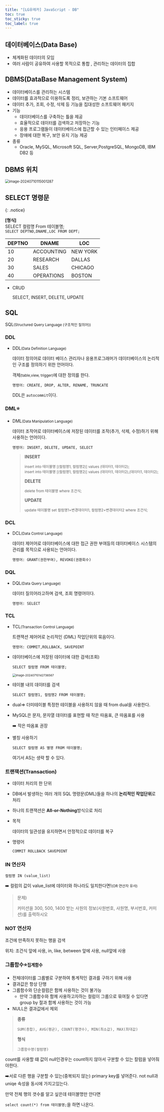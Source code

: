 ```yaml
---
title: "[LG유레카] JavaScript - DB"
toc: true
toc_sticky: true
toc_label: true
---
```


## 데이터베이스(Data Base)

- 체계화된 데이터의 모임
- 여러 사람이 공유하여 사용할 목적으로 통합 , 관리하는 데이터의 집합

## DBMS(DataBase Management System)

- 데이터베이스를 관리하는 시스템
- 데이터를 효과적으로 이용하도록 정리, 보관하는 기본 소프트웨어
- 데이터 추가, 조회, 수정, 삭제 등 기능을 집대성한 소프트웨어 패키지
- 기능
  - 데이터베이스를 구축하는 틀을 제공
  - 효율적으로 데이터를 검색하고 저장하는 기능
  - 응용 프로그램들이 데이터베이스에 접근할 수 있는 인터페이스 제공
  - 장애에 대한 복구, 보안 유지 기능 제공
- 종류
  - Oracle, MySQL, Microsoft SQL, Server,PostgreSQL, MongoDB, IBM DB2 등

## DBMS 위치

<img src="/../../images/2024-07-10-Ajax2 (copy)/image-20240710115001287.png" alt="image-20240710115001287" style="zoom:80%;" />

## SELECT 명령문

{: .notice}

**[형식]**<br>SELECT 컬럼명 From 테이블명;<br>`SELECT DEPTNO,DNAME,LOC FROM DEPT;`

| DEPTNO | DNAME      | LOC      |
| ------ | ---------- | -------- |
| 10     | ACCOUNTING | NEW YORK |
| 20     | RESEARCH   | DALLAS   |
| 30     | SALES      | CHICAGO  |
| 40     | OPERATIONS | BOSTON   |

- CRUD

  SELECT, INSERT, DELETE, UPDATE

## SQL

SQL<small>(Structured Query Language (구조적인 질의어))</small>

### DDL

- DDL<small>(Data Definition Language)</small>

  데이터 정의어로 데이터 베이스 관리자나 응용프로그래머가 데이터베이스의 논리적인 구조를 정의하기 위한 언어이다.

  객체<small>(table,view, trigger)</small>에 대한 정의를 한다.

  `명령어: CREATE, DROP, ALTER, RENAME, TRUNCATE`
  
  DDL은 `autocommit`이다.

### DML⭐

- <span class="hlm">DML<small>(Data Manipulation Language)</small></span>

  데이터 조작어로 데이터베이스에 저장된 데이터를 조작(추가, 삭제, 수정)하기 위해 사용하는 언어이다.

  `명령어: INSERT, DELETE, UPDATE, SELECT`

  > **INSERT**
  >
  > <small>insert into 테이블명 [(컬럼명1, 컬럼명2)] values (데이터1, 데이터2);<br>insert into 테이블명 [(컬럼명1, 컬럼명2)] values (데이터1, 데이터2),(데이터1, 데이터2);</small>
  >
  > **DELETE**
  >
  > <small>delete from 테이블명 where 조건식;</small>
  >
  > **UPDATE**
  >
  > <small>update 테이블명 set 컬럼명1=변경데이터1, 컬럼명2=변경데이터2 where 조건식;</small>

### DCL

- DCL<small>(Data Control Language)</small>

  데이터 제어어로 데이터베이스에 대한 접근 권한 부여등의 데이터베이스 시스템의 관리를 목적으로 사용되는 언어이다.

  `명령어: GRANT(권한부여), REVOKE(권환회수)`

### DQL

- DQL<small>(Data Query Language)</small>

  데이터 질의어라고하며 검색, 조회 명령어이다.

  `명령어: SELECT`

### TCL

- TCL<small>(Transaction Control Language)</small>

  트랜잭션 제어어로 논리적인 (DML) 작업단위의 묶음이다.

  `명령어: COMMIT,ROLLBACK, SAVEPOINT`

- 데이터베이스에 저장된 데이터에 대한 검색(조회)

  ``` mysql
  SELECT 컬럼명 FROM 테이블명;
  ```

  <img src="/../../images/2024-07-10-Ajax2 (copy)/image-20240710142736567.png" alt="image-20240710142736567" style="zoom:67%;" />

- 테이블 내의 데이터를 검색

  `SELECT 컬럼명1, 컬럼명2 FROM 테이블명;`

  

- dual=> 더미테이블 특정한 테이블을 사용하지 않을 때 from dual을 사용한다.

- MySQL은 문자, 문자열 데이터를 표현할 때 작은 따옴표, 큰 따옴표를 사용

  ➡️ 작은 따옴표 권장

- 별칭 사용하기

  `SELECT 컬럼명 AS 별명 FROM 테이블명;`

  여기서 AS는 생략 할 수 있다.

### 트랜잭션(Transaction)

- 데이터 처리의 한 단위
- DB에서 발생하는 여러 개의 SQL 명령문(DML)들을 하나의 **논리적인 작업단위**로 처리
- 하나의 트랜잭션은 **All-or-Nothing**방식으로 처리

- 목적

  데이터의 일관성을 유지하면서 안정적으로 데이터를 복구

- 명령어

  `COMMIT ROLLBACK SAVEPOINT`

### IN 연산자

`컬럼명 IN (value_list)`

➡️ 컬럼의 값이 value_list에 데이터와 하나라도 일치한다면!<small>(OR 연산자 유사)</small> 

> 문제)
>
> 커미션을 300, 500, 1400 받는 사원의 정보(사원번호, 사원명, 부서번호, 커미션)를 출력하시오

### NOT 연산자

조건에 만족하지 못하는 행을 검색

위치: 조건식 앞에 사용, in, like, between 앞에 사용, null앞에 사용

### 그룹함수⭐<small>집계함수</small>

- 전체데이터를 그룹별로 구분하여 통계적인 결과를 구하기 위해 사용
- 결과값은 항상 단행
- 그룹함수와 단순컬럼은 함께 사용하는 것이 불가능
  - 만약 그룹함수와 함께 사용하고자하는 컬럼이 그룹으로 묶여질 수 있다면 group by 절과 함께 사용하는 것이 가능
- NULL은 결과값에서 제외

> **종류**
>
> `SUM(총합), AVG(평균), COUNT(행갯수), MIN(최소값), MAX(최대값)`
>
> **형식**
>
> `그룹함수명(컬럼명)`

count를 사용할 떄 값이 null인경우는 count하지 않아서 구분할 수 있는 칼럼을 넣어줘야한다.

➡️서로 다른 행을 구분할 수 있는(중복되지 않는) primary key를 넣어준다. not null과 uniqe 속성을 동시에 가지고있는다.

만약 전체 행의 갯수를 알고 싶은데 테이블명만 안다면

`select count(*) from 테이블명;`을 하면 나온다.

